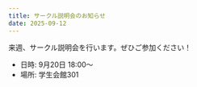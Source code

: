 ```yaml
---
title: サークル説明会のお知らせ
date: 2025-09-12
---
```

来週、サークル説明会を行います。ぜひご参加ください！

- 日時: 9月20日 18:00〜
- 場所: 学生会館301
